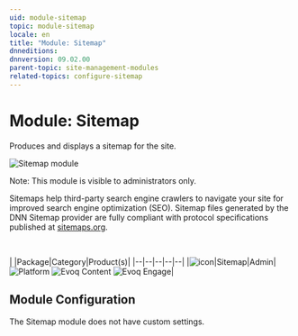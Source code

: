 ```yaml
---
uid: module-sitemap
topic: module-sitemap
locale: en
title: "Module: Sitemap"
dnneditions:
dnnversion: 09.02.00
parent-topic: site-management-modules
related-topics: configure-sitemap
---
```


# Module: Sitemap

Produces and displays a sitemap for the site.



![Sitemap module](/images/scr-module-Sitemap.png)



Note: This module is visible to administrators only.

Sitemaps help third-party search engine crawlers to navigate your site for improved search engine optimization (SEO). Sitemap files generated by the DNN Sitemap provider are fully compliant with protocol specifications published at [sitemaps.org](https://www.sitemaps.org/protocol.html).

 

|  |Package|Category|Product(s)|
|--|--|--|--|--|
|![icon](/images/ico-module-sitemap.png)|Sitemap|Admin|![Platform](/images/ico-dnn-platform.png) ![Evoq Content](/images/ico-evoq-content.png) ![Evoq Engage](/images/ico-evoq-engage.png)|

## Module Configuration

The Sitemap module does not have custom settings.
